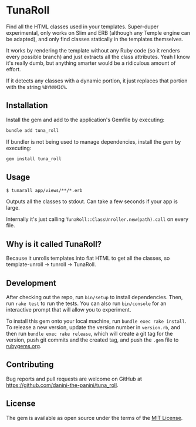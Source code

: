 # TunaRoll

Find all the HTML classes used in your templates. Super-duper experimental, only works on Slim and ERB (although any Temple engine can be adapted), and only find classes statically in the templates themselves.

It works by rendering the template without any Ruby code (so it renders every possible branch) and just extracts all the class attributes. Yeah I know it's really dumb, but anything smarter would be a ridiculous amount of effort.

If it detects any classes with a dynamic portion, it just replaces that portion with the string `%DYNAMIC%`.

## Installation

Install the gem and add to the application's Gemfile by executing:

```bash
bundle add tuna_roll
```

If bundler is not being used to manage dependencies, install the gem by executing:

```bash
gem install tuna_roll
```

## Usage

```
$ tunarall app/views/**/*.erb
```

Outputs all the classes to stdout. Can take a few seconds if your app is large.

Internally it's just calling `TunaRoll::ClassUnroller.new(path).call` on every file.

###

## Why is it called TunaRoll?

Because it unrolls templates into flat HTML to get all the classes, so template-unroll -> tunroll -> TunaRoll.

## Development

After checking out the repo, run `bin/setup` to install dependencies. Then, run `rake test` to run the tests. You can also run `bin/console` for an interactive prompt that will allow you to experiment.

To install this gem onto your local machine, run `bundle exec rake install`. To release a new version, update the version number in `version.rb`, and then run `bundle exec rake release`, which will create a git tag for the version, push git commits and the created tag, and push the `.gem` file to [rubygems.org](https://rubygems.org).

## Contributing

Bug reports and pull requests are welcome on GitHub at https://github.com/danini-the-panini/tuna_roll.

## License

The gem is available as open source under the terms of the [MIT License](https://opensource.org/licenses/MIT).
